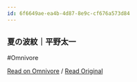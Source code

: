 ```yaml
---
id: 6f6649ae-ea4b-4d87-8e9c-cf676a573d84
---
```


## `夏の波紋｜平野太一`
#Omnivore

[Read on Omnivore](https://omnivore.app/me/-190eac1c12d) / [Read Original](https://note.com/yriica/n/n22e8c371a6ad)


